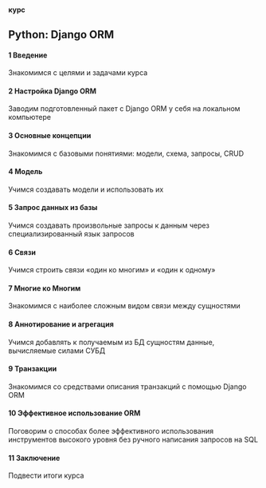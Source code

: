 #### курс
## Python: Django ORM

#### 1 Введение
Знакомимся с целями и задачами курса

#### 2 Настройка Django ORM
Заводим подготовленный пакет с Django ORM у себя на локальном компьютере

#### 3 Основные концепции
Знакомимся с базовыми понятиями: модели, схема, запросы, CRUD

#### 4 Модель
Учимся создавать модели и использовать их

#### 5 Запрос данных из базы
Учимся создавать произвольные запросы к данным через специализированный язык запросов

#### 6 Связи
Учимся строить связи «один ко многим» и «один к одному»

#### 7 Многие ко Многим
Знакомимся с наиболее сложным видом связи между сущностями

#### 8 Аннотирование и агрегация
Учимся добавлять к получаемым из БД сущностям данные, вычисляемые силами СУБД

#### 9 Транзакции
Знакомимся со средствами описания транзакций с помощью Django ORM

#### 10 Эффективное использование ORM
Поговорим о способах более эффективного использования инструментов высокого уровня без ручного написания запросов на SQL

#### 11 Заключение
Подвести итоги курса

